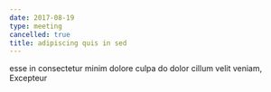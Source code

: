 ```yaml
---
date: 2017-08-19
type: meeting
cancelled: true
title: adipiscing quis in sed
---
```

esse in consectetur minim dolore culpa do dolor cillum velit veniam, Excepteur